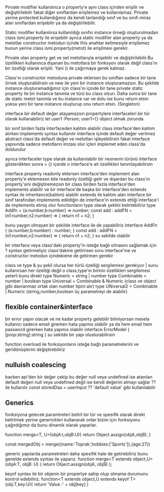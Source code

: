 Private modifier kullanılınca o property'e aynı class içinden erişilir ve değiştirilebilir fakat diğer sınıflardan erişilemez ve kullanılamaz.
Private yerine protected kullandığımız da kendi tanlandığı sınıf ve bu sınıfı miras alan sınıflardan erişebilir ya da değiştirilebilir.

Static modifier kullanılırsa kullanıldığı sınıfın instance örneği oluşturulmadan class ismi.property ile erişebilir ayrıca static modifier alan
property ya da metotlar constructor metodun içinde this anahtar kelimesiyle erişilemez bunun yerine class ismi.property(metot) ile erişilmesi gerekir.

Private olan property get ve set metotlarıyla erişebilir ve değiştirilebilir.Bu özellikleri kullanınca dışarıan bu metotlara bir fonksyon olarak değil class'ın bir özelliği olarak erişilir. Yani () ile çağırmaya gerek kalmaz.

Class'ın constructor metoduna private eklersen bu sınıftan sadece bir tane örnek oluşturabilirsin ve new ile yeni bir instance oluşturamazsın. Bu şekilde instance oluşturamadığımız için class'ın içinde bir tane private static property ile bir instance tanımla ve türü bu class olsun.
Daha sonra bir tane de static metot tanımla ve bu instance var ve dolu ise bunu return etsin yoksa yeni bir tane instance oluşturup onu return etsin. (Singleton)

interface bir default değer atayamazsın propertylere
interfaceleri bir tür olarak kullanabiliriz let user1 :Person;
user1={} object olmak zorunda

bir sınıf birden fazla interfaceden kalıtım alabilir
class interface'den kalıtım alırken implements syntax kullanılır
interface içinde default değer verilmez
abstract class'da default değer ve metotları işleyebilirsin fakat interface yapısında sadece metotların imzası olur içleri
implemet eden class'da doldurulur

ayrıca interfaceler type olarak da kullanılabilir bir nesnenin türünü interface gösterdikten sonra = {} içerde o interface'e ait
özellikleri tanımlayabilirsin

interface property readonly eklersen interface'den implement alan property'e eklemesen bile readonly özelliği gelir ve dışardan bu class'ın property'sini değiştiremezsin
bir class birden fazla interface'den implements alabilir ve bir interface'de başka bir interface'den extends syntax ile inheritance(kalıtım) alabilir
extends ile kalıtım alan interface bir sınıf tarafından implements edildiğin de interface'in extends ettiği interface'i de implements etmiş olur
functionların type olarak şeklini belirtebiliriz
type Addfn = {a:number,b:number} => number;
const add : addFN = (n1:number,n2:number) => {
	return n1 + n2;
}

bunu yaygın olmayan bir şekilde interface ile de yapabiliriz
interface AddFn {
(a:number,b:number) : number;
}
const add : addFN = (n1:number,n2:number) => {
	return n1 + n2;
}
su sekilde olabilir 

bir interface veya class'daki property'in isteğe bağlı olmasını sağlamak için ? syntax getirmeliyiz class'dakine getirirsen soru interface'ine ve constructor metodun içindekiene de
getirmen gerekir


class ve type & şu şekil olursa her türlü özelliği sergilemesi gerekiyor | sunu kullanırsan her özelliği değil o class,type'ın birinin özellikleri sergilemesi yeterli
bunu direkt 
type Numeric = string | number
type Combinable = number | boolean
type Universal = Combinable & Numeric (class ve object gibi davranmaz ortak olan number tipini alır)
type UNiversal2 = Combinable | Numeric (string,number,boolean üç parametreyi de alabilir)

flexible container&interface
--------------------------

bir error yapın olacak ve ne kadar property gelebilir bilmiyorsan mesela kullanıcı sadece email girerken hata yapmıs olabilir ya da hem email hem password girerken hata yapmıs olabilir
interface ErrorModel {
[prop:string]:string
}
su sekilde bir yapı olusturabilirsin



function overload ile fonksiyonların isteğe bağlı parametrelerini ve geridönüşlerini değiştirebiliriz

nulluish coalescing
--------------------------
backen api'den bir değer çekip bu değer null veya undefined ise atanılan default değeri null veya undefined değil ise kendi değerini almayı sağlar
?? ile kullanılır
const storedDaa = userInput ?? 'default value'
gibi kullanılabilir

Generics
----------------------
fonksiyona gelecek paramtreleri belirli bir tür ve spesifik olarak direkt belirtmek yerine generickleri kullanarak
onlar bizim için fonksiyonu çağırdığımız da bunu dinamik olarak yaparlar.

function merge<T, U>(objA:t,objB:U){
return Object.assign(objA,objB);
}

const mergedObj = merge({name:'Toprak',hobbies:['Sports']},{age:27})

generic yapılarda parametreleri daha spesifik hale de getirebiliriz bunu genelde extends syntax ile yaparız.
function merge<T extends object,U>(objA:T, objB: U) {
return Object.assign(objA, objB)
};

keyof syntax ile bir objenin bir propertye sahip olup olmama durumunu kontrol edebiliriz.
function<T extends object,U extends keyof T>(obj:T,key:U){
return 'Value :' + obj[key]
}
